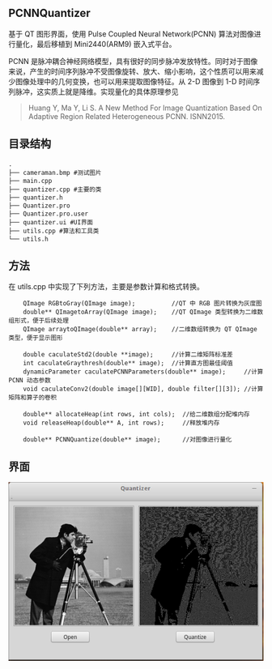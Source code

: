 ## PCNNQuantizer
基于 QT 图形界面，使用 Pulse Coupled Neural Network(PCNN) 算法对图像进行量化，最后移植到 Mini2440(ARM9) 嵌入式平台。

PCNN 是脉冲耦合神经网络模型，具有很好的同步脉冲发放特性。同时对于图像来说，产生的时间序列脉冲不受图像旋转、放大、缩小影响，这个性质可以用来减少图像处理中的几何变换，也可以用来提取图像特征。从 2-D 图像到 1-D 时间序列脉冲，这实质上就是降维。实现量化的具体原理参见

> Huang Y, Ma Y, Li S. A New Method For Image Quantization Based On Adaptive Region Related Heterogeneous PCNN. ISNN2015.

## 目录结构

```
.
├── cameraman.bmp #测试图片
├── main.cpp 
├── quantizer.cpp #主要的类
├── quantizer.h
├── Quantizer.pro
├── Quantizer.pro.user
├── quantizer.ui #UI界面
├── utils.cpp #算法和工具类
└── utils.h
```

## 方法

在 utils.cpp 中实现了下列方法，主要是参数计算和格式转换。

```
    QImage RGBtoGray(QImage image);          //QT 中 RGB 图片转换为灰度图
    double** QImagetoArray(QImage image);    //QT QImage 类型转换为二维数组形式，便于后续处理
    QImage arraytoQImage(double** array);    //二维数组转换为 QT QImage 类型，便于显示图形

    double caculateStd2(double **image);     //计算二维矩阵标准差
    int caculateGraythresh(double** image);  //计算直方图最佳阈值
    dynamicParameter caculatePCNNParameters(double** image);     //计算 PCNN 动态参数
    void caculateConv2(double image[][WID], double filter[][3]); //计算矩阵和算子的卷积

    double** allocateHeap(int rows, int cols);  //给二维数组分配堆内存
    void releaseHeap(double** A, int rows);     //释放堆内存
 
    double** PCNNQuantize(double** image);      //对图像进行量化
```

## 界面

![](./quantizer.png)
